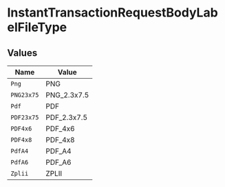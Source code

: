 # InstantTransactionRequestBodyLabelFileType


## Values

| Name        | Value       |
| ----------- | ----------- |
| `Png`       | PNG         |
| `PNG23x75`  | PNG_2.3x7.5 |
| `Pdf`       | PDF         |
| `PDF23x75`  | PDF_2.3x7.5 |
| `PDF4x6`    | PDF_4x6     |
| `PDF4x8`    | PDF_4x8     |
| `PdfA4`     | PDF_A4      |
| `PdfA6`     | PDF_A6      |
| `Zplii`     | ZPLII       |